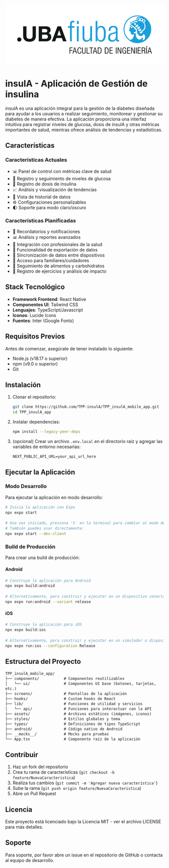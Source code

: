 <div align="center">
  <img src="assets\logo-fiuba.png" alt="Logo FIUBA" width="800"/>
</div>

# insulA - Aplicación de Gestión de insulina


insulA es una aplicación integral para la gestión de la diabetes diseñada para ayudar a los usuarios a realizar seguimiento, monitorear y gestionar su diabetes de manera efectiva. La aplicación proporciona una interfaz intuitiva para registrar niveles de glucosa, dosis de insulA y otras métricas importantes de salud, mientras ofrece análisis de tendencias y estadísticas.

## Características

### Características Actuales
- 📊 Panel de control con métricas clave de salud
- 📝 Registro y seguimiento de niveles de glucosa
- 💉 Registro de dosis de insulina
- 📈 Análisis y visualización de tendencias
- 📅 Vista de historial de datos
- ⚙️ Configuraciones personalizables
- 🌓 Soporte para modo claro/oscuro

### Características Planificadas
- 🔔 Recordatorios y notificaciones
- 📊 Análisis y reportes avanzados
- 🤝 Integración con profesionales de la salud
- 📱 Funcionalidad de exportación de datos
- 🔄 Sincronización de datos entre dispositivos
- 👥 Acceso para familiares/cuidadores
- 🍎 Seguimiento de alimentos y carbohidratos
- 💪 Registro de ejercicios y análisis de impacto

## Stack Tecnológico

- **Framework Frontend**: React Native
- **Componentes UI**: Tailwind CSS 
- **Lenguajes**: TypeScript/Javascript
- **Iconos**: Lucide Icons
- **Fuentes**: Inter (Google Fonts)

## Requisitos Previos

Antes de comenzar, asegúrate de tener instalado lo siguiente:
- Node.js (v18.17 o superior)
- npm (v9.0 o superior)
- Git

## Instalación

1. Clonar el repositorio:
   ```bash
   git clone https://github.com/TPP-insulA/TPP_insulA_mobile_app.git
   cd TPP_insulA_app
   ```

2. Instalar dependencias:
   ```bash
   npm install --legacy-peer-deps
   ```

3. (opcional) Crear un archivo `.env.local` en el directorio raíz y agregar las variables de entorno necesarias:
   ```env
   NEXT_PUBLIC_API_URL=your_api_url_here
   ```

## Ejecutar la Aplicación

### Modo Desarrollo
Para ejecutar la aplicación en modo desarrollo:
```bash
# Inicia la aplicación con Expo
npx expo start

# Una vez iniciado, presiona 'S' en la terminal para cambiar al modo de desarrollo
# También puedes usar directamente:
npx expo start --dev-client
```

### Build de Producción
Para crear una build de producción:

#### Android
```bash
# Construye la aplicación para Android
npx expo build:android

# Alternativamente, para construir y ejecutar en un dispositivo conectado:
npx expo run:android --variant release
```

#### iOS
```bash
# Construye la aplicación para iOS
npx expo build:ios

# Alternativamente, para construir y ejecutar en un simulador o dispositivo:
npx expo run:ios --configuration Release
```

## Estructura del Proyecto

```
TPP_insulA_mobile_app/
├── components/           # Componentes reutilizables
│   └── ui/               # Componentes UI base (botones, tarjetas, etc.)
├── screens/              # Pantallas de la aplicación
├── hooks/                # Custom hooks de React
├── lib/                  # Funciones de utilidad y servicios
│   └── api/              # Funciones para interactuar con la API
├── assets/               # Archivos estáticos (imágenes, iconos)
├── styles/               # Estilos globales y tema
├── types/                # Definiciones de tipos TypeScript
├── android/              # Código nativo de Android
├── __mocks__/            # Mocks para pruebas
└── App.tsx               # Componente raíz de la aplicación
```

## Contribuir

1. Haz un fork del repositorio
2. Crea tu rama de características (`git checkout -b feature/NuevaCaracteristica`)
3. Realiza tus cambios (`git commit -m 'Agregar nueva característica'`)
4. Sube la rama (`git push origin feature/NuevaCaracteristica`)
5. Abre un Pull Request

## Licencia

Este proyecto está licenciado bajo la Licencia MIT - ver el archivo LICENSE para más detalles.

## Soporte

Para soporte, por favor abre un issue en el repositorio de GitHub o contacta al equipo de desarrollo.

